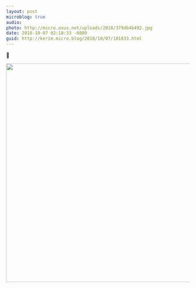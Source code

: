 ```yaml
---
layout: post
microblog: true
audio: 
photo: http://micro.oxus.net/uploads/2018/379db4b492.jpg
date: 2018-10-07 02:18:33 -0800
guid: http://kerim.micro.blog/2018/10/07/101833.html
---
```

🦎

<img src="http://micro.oxus.net/uploads/2018/379db4b492.jpg" width="600" height="599" />
